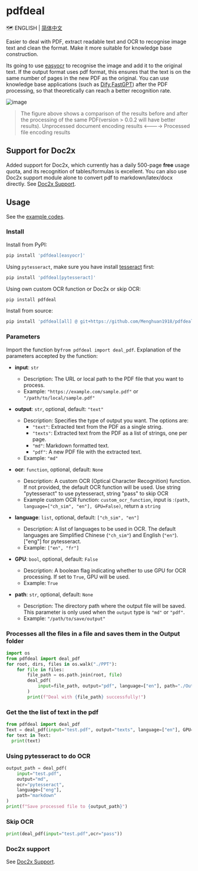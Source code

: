 # pdfdeal

🗺️ ENGLISH | [简体中文](README_CN.md)

Easier to deal with PDF, extract readable text and OCR to recognise image text and clean the format. Make it more suitable for knowledge base construction.

Its going to use [easyocr](https://github.com/JaidedAI/EasyOCR) to recognise the image and add it to the original text. If the output format uses pdf format, this ensures that the text is on the same number of pages in the new PDF as the original. You can use knowledge base applications (such as [Dify](https://github.com/langgenius/dify),[FastGPT](https://github.com/labring/FastGPT)) after the PDF processing, so that theoretically can reach a better recognition rate.

![image](https://github.com/Menghuan1918/pdfdeal/assets/122662527/371a17c5-e0cb-464b-a1c4-61d2963c772f)

> The figure above shows a comparison of the results before and after the processing of the same PDF(version > 0.0.2 will have better results).
> Unprocessed document encoding results <----> Processed file encoding results

## Support for Doc2x

Added support for Doc2x, which currently has a daily 500-page **free** usage quota, and its recognition of tables/formulas is excellent. You can also use Doc2x support module alone to convert pdf to markdown/latex/docx directly. See [Doc2x Support](./docs/doc2x.md).

## Usage
See the [example codes](https://github.com/Menghuan1918/pdfdeal?tab=readme-ov-file#processes-all-the-files-in-a-file-and-saves-them-in-the-output-folder).

### Install
Install from PyPI:

```bash
pip install 'pdfdeal[easyocr]'
```

Using `pytesseract`, make sure you have install [tesseract](https://github.com/tesseract-ocr/tesseract) first:

```bash
pip install 'pdfdeal[pytesseract]'
```

Using own custom OCR function or Doc2x or skip OCR:

```bash
pip install pdfdeal
```

Install from source:

```bash
pip install 'pdfdeal[all] @ git+https://github.com/Menghuan1918/pdfdeal.git'
```

### Parameters
Import the function by`from pdfdeal import deal_pdf`. Explanation of the parameters accepted by the function:

- **input**: `str`
  - Description: The URL or local path to the PDF file that you want to process.
  - Example: `"https://example.com/sample.pdf"` or `"/path/to/local/sample.pdf"`

- **output**: `str`, optional, default: `"text"`
  - Description: Specifies the type of output you want. The options are:
    - `"text"`: Extracted text from the PDF as a single string.
    - `"texts"`: Extracted text from the PDF as a list of strings, one per page.
    - `"md"`: Markdown formatted text.
    - `"pdf"`: A new PDF file with the extracted text.
  - Example: `"md"`

- **ocr**: `function`, optional, default: `None`
  - Description: A custom OCR (Optical Character Recognition) function. If not provided, the default OCR function will be used. Use string "pytesseract" to use pytesseract, string "pass" to skip OCR
  - Example custom OCR function: `custom_ocr_function`, input is :`(path, language=["ch_sim", "en"], GPU=False)`, return a `string`


- **language**: `list`, optional, default: `["ch_sim", "en"]`
  - Description: A list of languages to be used in OCR. The default languages are Simplified Chinese (`"ch_sim"`) and English (`"en"`). ["eng"] for pytesseract.
  - Example: `["en", "fr"]`

- **GPU**: `bool`, optional, default: `False`
  - Description: A boolean flag indicating whether to use GPU for OCR processing. If set to `True`, GPU will be used.
  - Example: `True`

- **path**: `str`, optional, default: `None`
  - Description: The directory path where the output file will be saved. This parameter is only used when the `output` type is `"md"` or `"pdf"`.
  - Example: `"/path/to/save/output"`

### Processes all the files in a file and saves them in the Output folder

```python
import os
from pdfdeal import deal_pdf
for root, dirs, files in os.walk("./PPT"):
    for file in files:
        file_path = os.path.join(root, file)
        deal_pdf(
            input=file_path, output="pdf", language=["en"], path="./Output", GPU=True
        )
        print(f"Deal with {file_path} successfully!")
```

### Get the the list of text in the pdf

```python
from pdfdeal import deal_pdf
Text = deal_pdf(input="test.pdf", output="texts", language=["en"], GPU=True)
for text in Text:
  print(text)
```

### Using pytesseract to do OCR

```python
output_path = deal_pdf(
    input="test.pdf",
    output="md",
    ocr="pytesseract",
    language=["eng"],
    path="markdown"
)
print(f"Save processed file to {output_path}")
```

### Skip OCR

```python
print(deal_pdf(input="test.pdf",ocr="pass"))
```

### Doc2x support

See [Doc2x Support](./docs/doc2x.md).